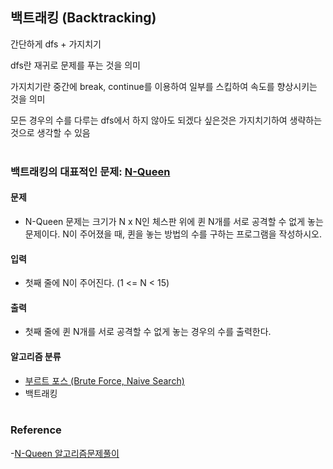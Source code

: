 ## 백트래킹 (Backtracking)

간단하게 dfs + 가지치기

dfs란 재귀로 문제를 푸는 것을 의미

가지치기란 중간에 break, continue를 이용하여 일부를 스킵하여 속도를 향상시키는 것을 의미

모든 경우의 수를 다루는 dfs에서 하지 않아도 되겠다 싶은것은 가지치기하여  생략하는
것으로 생각할 수 있음
<br><br>

### 백트래킹의 대표적인 문제: [N-Queen](https://www.acmicpc.net/problem/9663)
#### 문제
  - N-Queen 문제는 크기가 N x N인 체스판 위에 퀸 N개를 서로 공격할 수 없게 놓는 문제이다. N이 주어졌을 때, 퀸을 놓는 방법의 수를 구하는 프로그램을 작성하시오.
#### 입력
- 첫째 줄에 N이 주어진다. (1 <= N < 15)
#### 출력
- 첫째 줄에 퀸 N개를 서로 공격할 수 없게 놓는 경우의 수를 출력한다.
#### 알고리즘 분류
- [부르트 포스 (Brute Force, Naive Search)](https://gusdnd852.tistory.com/167?category=748315)
- 백트래킹
<br><br>

### Reference
-[N-Queen 알고리즘문제풀이](https://www.youtube.com/watch?v=ltm-JX5R1pA)
